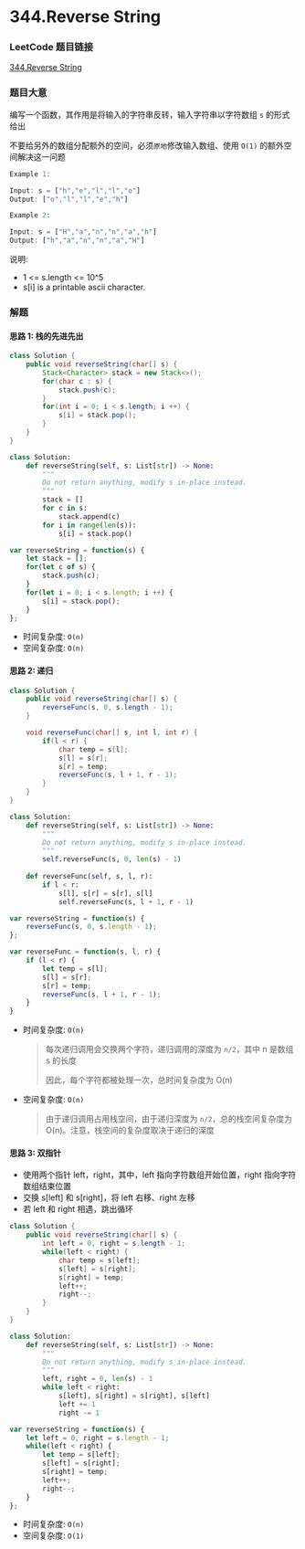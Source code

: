 # 344.Reverse String

### LeetCode 题目链接

[344.Reverse String](https://leetcode.com/problems/reverse-string/)

### 题目大意

编写一个函数，其作用是将输入的字符串反转，输入字符串以字符数组 `s` 的形式给出

不要给另外的数组分配额外的空间，必须`原地`修改输入数组、使用 `O(1)` 的额外空间解决这一问题

```js
Example 1:

Input: s = ["h","e","l","l","o"]
Output: ["o","l","l","e","h"]

Example 2:

Input: s = ["H","a","n","n","a","h"]
Output: ["h","a","n","n","a","H"]
```

说明:
- 1 <= s.length <= 10^5
- s[i] is a printable ascii character.

### 解题

#### 思路 1: 栈的先进先出
```java
class Solution {
    public void reverseString(char[] s) {
        Stack<Character> stack = new Stack<>();
        for(char c : s) {
            stack.push(c);
        }
        for(int i = 0; i < s.length; i ++) {
            s[i] = stack.pop();
        }
    }
}
```
```python
class Solution:
    def reverseString(self, s: List[str]) -> None:
        """
        Do not return anything, modify s in-place instead.
        """
        stack = []
        for c in s:
            stack.append(c)
        for i in range(len(s)):
            s[i] = stack.pop()
```
```js
var reverseString = function(s) {
    let stack = [];
    for(let c of s) {
        stack.push(c);
    }
    for(let i = 0; i < s.length; i ++) {
        s[i] = stack.pop();
    }
};
```
- 时间复杂度: `O(n)`
- 空间复杂度: `O(n)`

#### 思路 2: 递归

```java
class Solution {
    public void reverseString(char[] s) {
        reverseFunc(s, 0, s.length - 1);
    }

    void reverseFunc(char[] s, int l, int r) {
        if(l < r) {
            char temp = s[l];
            s[l] = s[r];
            s[r] = temp;
            reverseFunc(s, l + 1, r - 1);
        }
    }
}
```
```python
class Solution:
    def reverseString(self, s: List[str]) -> None:
        """
        Do not return anything, modify s in-place instead.
        """
        self.reverseFunc(s, 0, len(s) - 1)
    
    def reverseFunc(self, s, l, r):
        if l < r:
            s[l], s[r] = s[r], s[l]
            self.reverseFunc(s, l + 1, r - 1)
```
```js
var reverseString = function(s) {
    reverseFunc(s, 0, s.length - 1);
};

var reverseFunc = function(s, l, r) {
    if (l < r) {
        let temp = s[l];
        s[l] = s[r];
        s[r] = temp;
        reverseFunc(s, l + 1, r - 1);
    }
}
```
- 时间复杂度: `O(n)`
  > 每次递归调用会交换两个字符，递归调用的深度为 `n/2`，其中 n 是数组 s 的长度
  > 
  > 因此，每个字符都被处理一次，总时间复杂度为 O(n)

- 空间复杂度: `O(n)`
  > 由于递归调用占用栈空间，由于递归深度为 `n/2`，总的栈空间复杂度为 O(n)。注意，栈空间的复杂度取决于递归的深度

#### 思路 3: 双指针

- 使用两个指针 left，right，其中，left 指向字符数组开始位置，right 指向字符数组结束位置
- 交换 s[left] 和 s[right]，将 left 右移、right 左移
- 若 left 和 right 相遇，跳出循环

```java
class Solution {
    public void reverseString(char[] s) {
        int left = 0, right = s.length - 1;
        while(left < right) {
            char temp = s[left];
            s[left] = s[right];
            s[right] = temp;
            left++;
            right--;
        }
    }
}
```
```python
class Solution:
    def reverseString(self, s: List[str]) -> None:
        """
        Do not return anything, modify s in-place instead.
        """
        left, right = 0, len(s) - 1
        while left < right:
            s[left], s[right] = s[right], s[left]
            left += 1
            right -= 1
```
```js
var reverseString = function(s) {
    let left = 0, right = s.length - 1;
    while(left < right) {
        let temp = s[left];
        s[left] = s[right];
        s[right] = temp;
        left++;
        right--;
    }
};
```
- 时间复杂度: `O(n)`
- 空间复杂度: `O(1)`